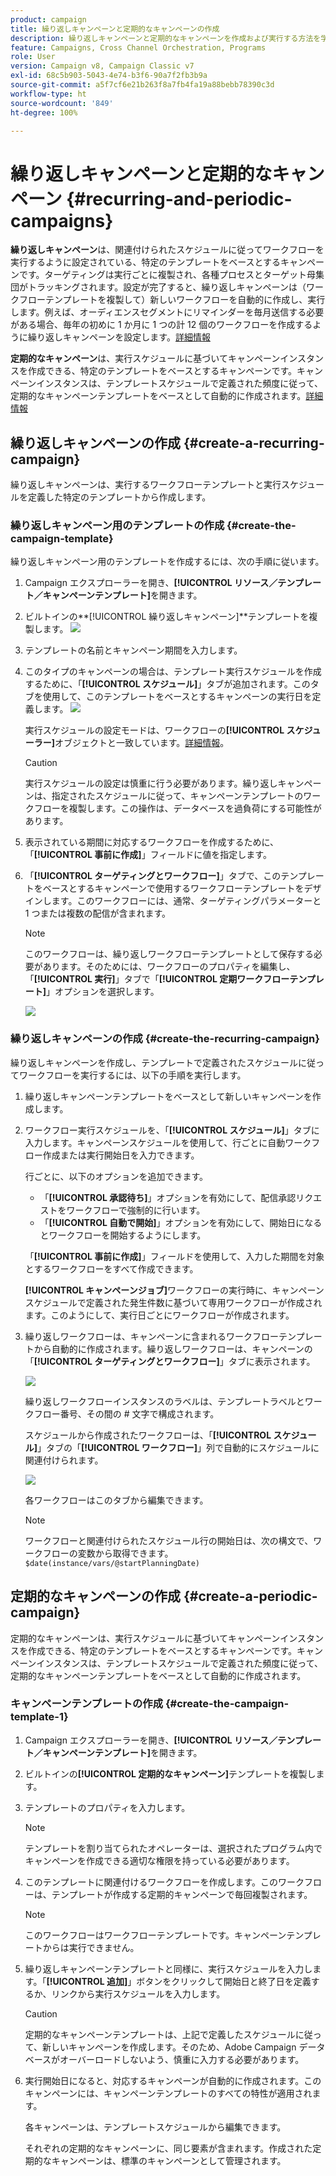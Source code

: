 ```yaml
---
product: campaign
title: 繰り返しキャンペーンと定期的なキャンペーンの作成
description: 繰り返しキャンペーンと定期的なキャンペーンを作成および実行する方法を学ぶ
feature: Campaigns, Cross Channel Orchestration, Programs
role: User
version: Campaign v8, Campaign Classic v7
exl-id: 68c5b903-5043-4e74-b3f6-90a7f2fb3b9a
source-git-commit: a5f7cf6e21b263f8a7fb4fa19a88bebb78390c3d
workflow-type: ht
source-wordcount: '849'
ht-degree: 100%

---
```


# 繰り返しキャンペーンと定期的なキャンペーン {#recurring-and-periodic-campaigns}

**繰り返しキャンペーン**&#x200B;は、関連付けられたスケジュールに従ってワークフローを実行するように設定されている、特定のテンプレートをベースとするキャンペーンです。ターゲティングは実行ごとに複製され、各種プロセスとターゲット母集団がトラッキングされます。設定が完了すると、繰り返しキャンペーンは（ワークフローテンプレートを複製して）新しいワークフローを自動的に作成し、実行します。例えば、オーディエンスセグメントにリマインダーを毎月送信する必要がある場合、毎年の初めに 1 か月に 1 つの計 12 個のワークフローを作成するように繰り返しキャンペーンを設定します。[詳細情報](#create-a-recurring-campaign)

**定期的なキャンペーン**&#x200B;は、実行スケジュールに基づいてキャンペーンインスタンスを作成できる、特定のテンプレートをベースとするキャンペーンです。キャンペーンインスタンスは、テンプレートスケジュールで定義された頻度に従って、定期的なキャンペーンテンプレートをベースとして自動的に作成されます。[詳細情報](#create-a-periodic-campaign)

## 繰り返しキャンペーンの作成 {#create-a-recurring-campaign}

繰り返しキャンペーンは、実行するワークフローテンプレートと実行スケジュールを定義した特定のテンプレートから作成します。

### 繰り返しキャンペーン用のテンプレートの作成 {#create-the-campaign-template}

繰り返しキャンペーン用のテンプレートを作成するには、次の手順に従います。

1. Campaign エクスプローラーを開き、**[!UICONTROL リソース／テンプレート／キャンペーンテンプレート]**&#x200B;を開きます。
1. ビルトインの&#x200B;**[!UICONTROL 繰り返しキャンペーン]**テンプレートを複製します。
   ![](assets/recurring-campaign-duplicate.png)
1. テンプレートの名前とキャンペーン期間を入力します。
1. このタイプのキャンペーンの場合は、テンプレート実行スケジュールを作成するために、「**[!UICONTROL スケジュール]**」タブが追加されます。このタブを使用して、このテンプレートをベースとするキャンペーンの実行日を定義します。
   ![](assets/recurring-campaign-schedule.png)

   実行スケジュールの設定モードは、ワークフローの&#x200B;**[!UICONTROL スケジューラー]**&#x200B;オブジェクトと一致しています。[詳細情報](../workflow/scheduler.md)。

   >[!CAUTION]
   >
   >実行スケジュールの設定は慎重に行う必要があります。繰り返しキャンペーンは、指定されたスケジュールに従って、キャンペーンテンプレートのワークフローを複製します。この操作は、データベースを過負荷にする可能性があります。

1. 表示されている期間に対応するワークフローを作成するために、「**[!UICONTROL 事前に作成]**」フィールドに値を指定します。
1. 「**[!UICONTROL ターゲティングとワークフロー]**」タブで、このテンプレートをベースとするキャンペーンで使用するワークフローテンプレートをデザインします。このワークフローには、通常、ターゲティングパラメーターと 1 つまたは複数の配信が含まれます。

   >[!NOTE]
   >
   >このワークフローは、繰り返しワークフローテンプレートとして保存する必要があります。そのためには、ワークフローのプロパティを編集し、「**[!UICONTROL 実行]**」タブで「**[!UICONTROL 定期ワークフローテンプレート]**」オプションを選択します。

   ![](assets/recurring-campaign-wf-properties.png)

### 繰り返しキャンペーンの作成 {#create-the-recurring-campaign}

繰り返しキャンペーンを作成し、テンプレートで定義されたスケジュールに従ってワークフローを実行するには、以下の手順を実行します。

1. 繰り返しキャンペーンテンプレートをベースとして新しいキャンペーンを作成します。
1. ワークフロー実行スケジュールを、「**[!UICONTROL スケジュール]**」タブに入力します。キャンペーンスケジュールを使用して、行ごとに自動ワークフロー作成または実行開始日を入力できます。

   行ごとに、以下のオプションを追加できます。

   * 「**[!UICONTROL 承認待ち]**」オプションを有効にして、配信承認リクエストをワークフローで強制的に行います。
   * 「**[!UICONTROL 自動で開始]**」オプションを有効にして、開始日になるとワークフローを開始するようにします。

   「**[!UICONTROL 事前に作成]**」フィールドを使用して、入力した期間を対象とするワークフローをすべて作成できます。

   **[!UICONTROL キャンペーンジョブ]**&#x200B;ワークフローの実行時に、キャンペーンスケジュールで定義された発生件数に基づいて専用ワークフローが作成されます。このようにして、実行日ごとにワークフローが作成されます。

1. 繰り返しワークフローは、キャンペーンに含まれるワークフローテンプレートから自動的に作成されます。繰り返しワークフローは、キャンペーンの「**[!UICONTROL ターゲティングとワークフロー]**」タブに表示されます。

   ![](assets/recurring-wf-created.png)

   繰り返しワークフローインスタンスのラベルは、テンプレートラベルとワークフロー番号、その間の # 文字で構成されます。

   スケジュールから作成されたワークフローは、「**[!UICONTROL スケジュール]**」タブの「**[!UICONTROL ワークフロー]**」列で自動的にスケジュールに関連付けられます。

   ![](assets/recurring-wf-schedule-executed.png)

   各ワークフローはこのタブから編集できます。

   >[!NOTE]
   >
   >ワークフローと関連付けられたスケジュール行の開始日は、次の構文で、ワークフローの変数から取得できます。\
   >`$date(instance/vars/@startPlanningDate)`

## 定期的なキャンペーンの作成 {#create-a-periodic-campaign}

定期的なキャンペーンは、実行スケジュールに基づいてキャンペーンインスタンスを作成できる、特定のテンプレートをベースとするキャンペーンです。キャンペーンインスタンスは、テンプレートスケジュールで定義された頻度に従って、定期的なキャンペーンテンプレートをベースとして自動的に作成されます。

### キャンペーンテンプレートの作成 {#create-the-campaign-template-1}

1. Campaign エクスプローラーを開き、**[!UICONTROL リソース／テンプレート／キャンペーンテンプレート]**&#x200B;を開きます。
1. ビルトインの&#x200B;**[!UICONTROL 定期的なキャンペーン]**&#x200B;テンプレートを複製します。
1. テンプレートのプロパティを入力します。

   >[!NOTE]
   >
   >テンプレートを割り当てられたオペレーターは、選択されたプログラム内でキャンペーンを作成できる適切な権限を持っている必要があります。

1. このテンプレートに関連付けるワークフローを作成します。このワークフローは、テンプレートが作成する定期的キャンペーンで毎回複製されます。

   >[!NOTE]
   >
   >このワークフローはワークフローテンプレートです。キャンペーンテンプレートからは実行できません。

1. 繰り返しキャンペーンテンプレートと同様に、実行スケジュールを入力します。「**[!UICONTROL 追加]**」ボタンをクリックして開始日と終了日を定義するか、リンクから実行スケジュールを入力します。

   >[!CAUTION]
   >
   >定期的なキャンペーンテンプレートは、上記で定義したスケジュールに従って、新しいキャンペーンを作成します。そのため、Adobe Campaign データベースがオーバーロードしないよう、慎重に入力する必要があります。

1. 実行開始日になると、対応するキャンペーンが自動的に作成されます。このキャンペーンには、キャンペーンテンプレートのすべての特性が適用されます。

   各キャンペーンは、テンプレートスケジュールから編集できます。

   それぞれの定期的なキャンペーンに、同じ要素が含まれます。作成された定期的なキャンペーンは、標準のキャンペーンとして管理されます。
